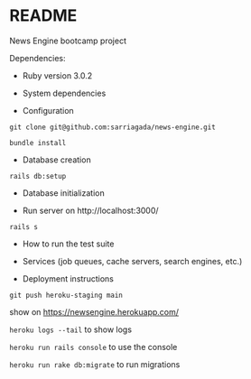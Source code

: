 # README

News Engine bootcamp project

Dependencies:

* Ruby version
3.0.2

* System dependencies

* Configuration

`git clone git@github.com:sarriagada/news-engine.git`

`bundle install`

* Database creation

`rails db:setup`

* Database initialization

* Run server on http://localhost:3000/

`rails s`

* How to run the test suite

* Services (job queues, cache servers, search engines, etc.)

* Deployment instructions

`git push heroku-staging main`

show on https://newsengine.herokuapp.com/

`heroku logs --tail` to show logs

`heroku run rails console` to use the console

`heroku run rake db:migrate` to run migrations
